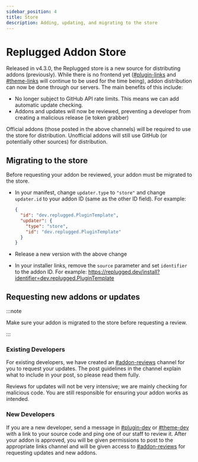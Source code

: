 ```yaml
---
sidebar_position: 4
title: Store
description: Adding, updating, and migrating to the store
---
```


# Replugged Addon Store

Released in v4.3.0, the Replugged store is a new source for distributing addons (previously). While
there is no frontend yet
([#plugin-links](https://discord.com/channels/1000926524452647132/1053466391874900078) and
[#theme-links](https://discord.com/channels/1000926524452647132/1053467493743738961) will continue
to be used for the time being), addon distribution can now be done through our servers. The main
benefits of this include:

- No longer subject to GitHub API rate limits. This means we can add automatic update checking.
- Addons and updates will now be reviewed, preventing a developer from creating a malicious release
  (ie token grabber)

Official addons (those posted in the above channels) will be required to use the store for
distribution. Unofficial addons will still use GitHub (or potentially other sources) for
distribution.

## Migrating to the store

Before requesting your addon be reviewed, your addon must be migrated to the store.

- In your manifest, change `updater.type` to `"store"` and change `updater.id` to your addon ID
  (same as the other ID field). For example:

  ```json
  {
    "id": "dev.replugged.PluginTemplate",
    "updater": {
      "type": "store",
      "id": "dev.replugged.PluginTemplate"
    }
  }
  ```

- Release a new version with the above change

- In your installer links, remove the `source` parameter and set `identifier` to the addon ID. For
  example: <https://replugged.dev/install?identifier=dev.replugged.PluginTemplate>

## Requesting new addons or updates

:::note

Make sure your addon is migrated to the store before requesting a review.

:::

### Existing Developers

For existing developers, we have created an
[#addon-reviews](https://discord.com/channels/1000926524452647132/1106817903967338496) channel for
you to request your updates. The post guidelines in the channel explain what to include in your
post, so please read them fully.

Reviews for updates will not be very intensive; we are mainly checking for malicious code. You are
still responsible for ensuring your addon works as intended.

### New Developers

If you are a new developer, send a message in
[#plugin-dev](https://discord.com/channels/1000926524452647132/1000955966520557689) or
[#theme-dev](https://discord.com/channels/1000926524452647132/1000955967627874424) with a link to
your source code and ping one of our staff to review it. After your addon is approved, you will be
given permissions to post to the appropriate links channel and will be given access to
[#addon-reviews](https://discord.com/channels/1000926524452647132/1106817903967338496) for
requesting updates and new addons.
